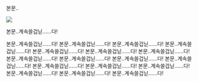 본문..

![](/images/ff5ef701-85d7-4624-aef6-c1e1181e49c6.1.PNG)

본문..계속쓸겁닏......다!

본문..계속쓸겁닏......다!
본문..계속쓸겁닏......다!
본문..계속쓸겁닏......다!
본문..계속쓸겁닏......다!
본문..계속쓸겁닏......다!
본문..계속쓸겁닏......다!
본문..계속쓸겁닏......다!
본문..계속쓸겁닏......다!
본문..계속쓸겁닏......다!
본문..계속쓸겁닏......다!
본문..계속쓸겁닏......다!
본문..계속쓸겁닏......다!
본문..계속쓸겁닏......다!
본문..계속쓸겁닏......다!
본문..계속쓸겁닏......다!
본문..계속쓸겁닏......다!
본문..계속쓸겁닏......다!
